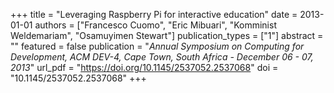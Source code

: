 +++
title = "Leveraging Raspberry Pi for interactive education"
date = 2013-01-01
authors = ["Francesco Cuomo", "Eric Mibuari", "Komminist Weldemariam", "Osamuyimen Stewart"]
publication_types = ["1"]
abstract = ""
featured = false
publication = "*Annual Symposium on Computing for Development, ACM DEV-4, Cape Town, South Africa - December 06 - 07, 2013*"
url_pdf = "https://doi.org/10.1145/2537052.2537068"
doi = "10.1145/2537052.2537068"
+++

